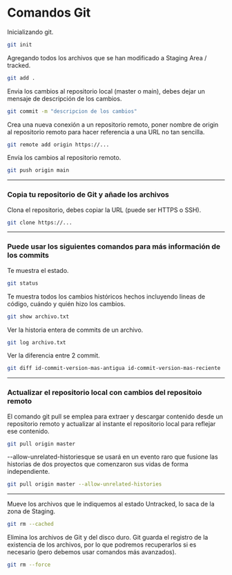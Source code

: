 # Comandos Git
Inicializando git.
```Bash
git init
```

Agregando todos los archivos que se han modificado a Staging Area / tracked.
```Bash
git add .
```

Envia los cambios al repositorio local (master o main), debes dejar un mensaje de descripción de los cambios.
```Bash
git commit -m "descripcion de los cambios"
```

Crea una nueva conexión a un repositorio remoto, poner nombre de origin al repositorio remoto para hacer referencia a una URL no tan sencilla.
```Bash
git remote add origin https://...
```

Envía los cambios al repositorio remoto.
```Bash
git push origin main
```
_______________________

### Copia tu repositorio de Git y añade los archivos 

Clona el repositorio, debes copiar la URL (puede ser HTTPS o SSH).

```bash
git clone https://...
```
_______________________
### Puede usar los siguientes comandos para más información de los commits

Te muestra el estado.
```Bash
git status
``` 

Te muestra todos los cambios históricos hechos incluyendo lineas de código, cuándo y quién hizo los cambios.
```Bash
git show archivo.txt
```

Ver la historia entera de commits de un archivo.
```Bash
git log archivo.txt
```

Ver la diferencia entre 2 commit.
```Bash
git diff id-commit-version-mas-antigua id-commit-version-mas-reciente
```
_______________________
### Actualizar el repositorio local con cambios del repositoio remoto

El comando git pull se emplea para extraer y descargar contenido desde un repositorio remoto y actualizar al instante el repositorio local para reflejar ese contenido.
```bash
git pull origin master
```
--allow-unrelated-historiesque se usará en un evento raro que fusione las historias de dos proyectos que comenzaron sus vidas de forma independiente.
```bash
git pull origin master --allow-unrelated-histories
```
______________________

Mueve los archivos que le indiquemos al estado Untracked, lo saca de la zona de Staging.
```bash
git rm --cached
```
Elimina los archivos de Git y del disco duro. Git guarda el registro de la existencia de los archivos, por lo que podremos recuperarlos si es necesario (pero debemos usar comandos más avanzados).
```bash
git rm --force
```
